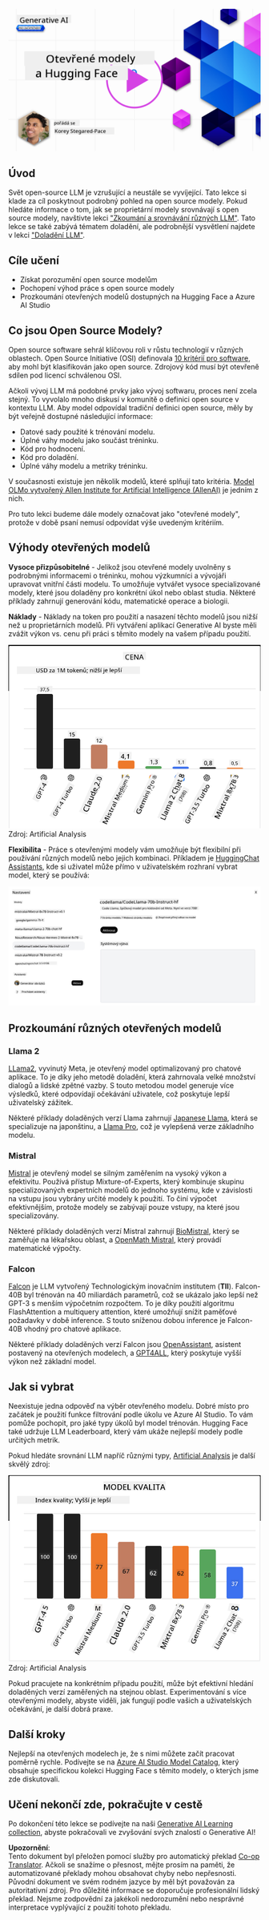<!--
CO_OP_TRANSLATOR_METADATA:
{
  "original_hash": "0bba96e53ab841d99db731892a51fab8",
  "translation_date": "2025-05-20T07:02:32+00:00",
  "source_file": "16-open-source-models/README.md",
  "language_code": "cs"
}
-->
[![Open Source Models](../../../translated_images/16-lesson-banner.7b9ebf8cdea6669d74be8212360e99a5653b0cd3ec513f50f12693ffec984ff1.cs.png)](https://aka.ms/gen-ai-lesson16-gh?WT.mc_id=academic-105485-koreyst)

## Úvod

Svět open-source LLM je vzrušující a neustále se vyvíjející. Tato lekce si klade za cíl poskytnout podrobný pohled na open source modely. Pokud hledáte informace o tom, jak se proprietární modely srovnávají s open source modely, navštivte lekci ["Zkoumání a srovnávání různých LLM"](../02-exploring-and-comparing-different-llms/README.md?WT.mc_id=academic-105485-koreyst). Tato lekce se také zabývá tématem doladění, ale podrobnější vysvětlení najdete v lekci ["Doladění LLM"](../18-fine-tuning/README.md?WT.mc_id=academic-105485-koreyst).

## Cíle učení

- Získat porozumění open source modelům
- Pochopení výhod práce s open source modely
- Prozkoumání otevřených modelů dostupných na Hugging Face a Azure AI Studio

## Co jsou Open Source Modely?

Open source software sehrál klíčovou roli v růstu technologií v různých oblastech. Open Source Initiative (OSI) definovala [10 kritérií pro software](https://web.archive.org/web/20241126001143/https://opensource.org/osd?WT.mc_id=academic-105485-koreyst), aby mohl být klasifikován jako open source. Zdrojový kód musí být otevřeně sdílen pod licencí schválenou OSI.

Ačkoli vývoj LLM má podobné prvky jako vývoj softwaru, proces není zcela stejný. To vyvolalo mnoho diskusí v komunitě o definici open source v kontextu LLM. Aby model odpovídal tradiční definici open source, měly by být veřejně dostupné následující informace:

- Datové sady použité k trénování modelu.
- Úplné váhy modelu jako součást tréninku.
- Kód pro hodnocení.
- Kód pro doladění.
- Úplné váhy modelu a metriky tréninku.

V současnosti existuje jen několik modelů, které splňují tato kritéria. [Model OLMo vytvořený Allen Institute for Artificial Intelligence (AllenAI)](https://huggingface.co/allenai/OLMo-7B?WT.mc_id=academic-105485-koreyst) je jedním z nich.

Pro tuto lekci budeme dále modely označovat jako "otevřené modely", protože v době psaní nemusí odpovídat výše uvedeným kritériím.

## Výhody otevřených modelů

**Vysoce přizpůsobitelné** - Jelikož jsou otevřené modely uvolněny s podrobnými informacemi o tréninku, mohou výzkumníci a vývojáři upravovat vnitřní části modelu. To umožňuje vytvářet vysoce specializované modely, které jsou doladěny pro konkrétní úkol nebo oblast studia. Některé příklady zahrnují generování kódu, matematické operace a biologii.

**Náklady** - Náklady na token pro použití a nasazení těchto modelů jsou nižší než u proprietárních modelů. Při vytváření aplikací Generative AI byste měli zvážit výkon vs. cenu při práci s těmito modely na vašem případu použití.

![Model Cost](../../../translated_images/model-price.bf4c17ebea0f13045f3c10fb8615e171c6a664837cb2f4107c312552149ae88d.cs.png) Zdroj: Artificial Analysis

**Flexibilita** - Práce s otevřenými modely vám umožňuje být flexibilní při používání různých modelů nebo jejich kombinaci. Příkladem je [HuggingChat Assistants](https://huggingface.co/chat?WT.mc_id=academic-105485-koreyst), kde si uživatel může přímo v uživatelském rozhraní vybrat model, který se používá:

![Choose Model](../../../translated_images/choose-model.1f574fd269d66a894a92f8b8a1c4c3e7cf9e2d9ece5fc66c7d95efdc5d01501d.cs.png)

## Prozkoumání různých otevřených modelů

### Llama 2

[LLama2](https://huggingface.co/meta-llama?WT.mc_id=academic-105485-koreyst), vyvinutý Meta, je otevřený model optimalizovaný pro chatové aplikace. To je díky jeho metodě doladění, která zahrnovala velké množství dialogů a lidské zpětné vazby. S touto metodou model generuje více výsledků, které odpovídají očekávání uživatele, což poskytuje lepší uživatelský zážitek.

Některé příklady doladěných verzí Llama zahrnují [Japanese Llama](https://huggingface.co/elyza/ELYZA-japanese-Llama-2-7b?WT.mc_id=academic-105485-koreyst), která se specializuje na japonštinu, a [Llama Pro](https://huggingface.co/TencentARC/LLaMA-Pro-8B?WT.mc_id=academic-105485-koreyst), což je vylepšená verze základního modelu.

### Mistral

[Mistral](https://huggingface.co/mistralai?WT.mc_id=academic-105485-koreyst) je otevřený model se silným zaměřením na vysoký výkon a efektivitu. Používá přístup Mixture-of-Experts, který kombinuje skupinu specializovaných expertních modelů do jednoho systému, kde v závislosti na vstupu jsou vybrány určité modely k použití. To činí výpočet efektivnějším, protože modely se zabývají pouze vstupy, na které jsou specializovány.

Některé příklady doladěných verzí Mistral zahrnují [BioMistral](https://huggingface.co/BioMistral/BioMistral-7B?text=Mon+nom+est+Thomas+et+mon+principal?WT.mc_id=academic-105485-koreyst), který se zaměřuje na lékařskou oblast, a [OpenMath Mistral](https://huggingface.co/nvidia/OpenMath-Mistral-7B-v0.1-hf?WT.mc_id=academic-105485-koreyst), který provádí matematické výpočty.

### Falcon

[Falcon](https://huggingface.co/tiiuae?WT.mc_id=academic-105485-koreyst) je LLM vytvořený Technologickým inovačním institutem (**TII**). Falcon-40B byl trénován na 40 miliardách parametrů, což se ukázalo jako lepší než GPT-3 s menším výpočetním rozpočtem. To je díky použití algoritmu FlashAttention a multiquery attention, které umožňují snížit paměťové požadavky v době inference. S touto sníženou dobou inference je Falcon-40B vhodný pro chatové aplikace.

Některé příklady doladěných verzí Falcon jsou [OpenAssistant](https://huggingface.co/OpenAssistant/falcon-40b-sft-top1-560?WT.mc_id=academic-105485-koreyst), asistent postavený na otevřených modelech, a [GPT4ALL](https://huggingface.co/nomic-ai/gpt4all-falcon?WT.mc_id=academic-105485-koreyst), který poskytuje vyšší výkon než základní model.

## Jak si vybrat

Neexistuje jedna odpověď na výběr otevřeného modelu. Dobré místo pro začátek je použití funkce filtrování podle úkolu ve Azure AI Studio. To vám pomůže pochopit, pro jaké typy úkolů byl model trénován. Hugging Face také udržuje LLM Leaderboard, který vám ukáže nejlepší modely podle určitých metrik.

Pokud hledáte srovnání LLM napříč různými typy, [Artificial Analysis](https://artificialanalysis.ai/?WT.mc_id=academic-105485-koreyst) je další skvělý zdroj:

![Model Quality](../../../translated_images/model-quality.10696c659e8e327352b6c2352d000092a0a91abb31a1ffd337fb16a9edcb7d9c.cs.png) Zdroj: Artificial Analysis

Pokud pracujete na konkrétním případu použití, může být efektivní hledání doladěných verzí zaměřených na stejnou oblast. Experimentování s více otevřenými modely, abyste viděli, jak fungují podle vašich a uživatelských očekávání, je další dobrá praxe.

## Další kroky

Nejlepší na otevřených modelech je, že s nimi můžete začít pracovat poměrně rychle. Podívejte se na [Azure AI Studio Model Catalog](https://ai.azure.com?WT.mc_id=academic-105485-koreyst), který obsahuje specifickou kolekci Hugging Face s těmito modely, o kterých jsme zde diskutovali.

## Učení nekončí zde, pokračujte v cestě

Po dokončení této lekce se podívejte na naši [Generative AI Learning collection](https://aka.ms/genai-collection?WT.mc_id=academic-105485-koreyst), abyste pokračovali ve zvyšování svých znalostí o Generative AI!

**Upozornění**:  
Tento dokument byl přeložen pomocí služby pro automatický překlad [Co-op Translator](https://github.com/Azure/co-op-translator). Ačkoli se snažíme o přesnost, mějte prosím na paměti, že automatizované překlady mohou obsahovat chyby nebo nepřesnosti. Původní dokument ve svém rodném jazyce by měl být považován za autoritativní zdroj. Pro důležité informace se doporučuje profesionální lidský překlad. Nejsme zodpovědní za jakékoli nedorozumění nebo nesprávné interpretace vyplývající z použití tohoto překladu.